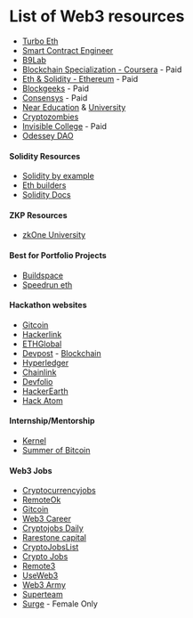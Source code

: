 # List of Web3 resources

- [Turbo Eth](https://gavofyork.gitbooks.io/turboethereum/content/)
- [Smart Contract Engineer](https://www.smartcontract.engineer/)
- [B9Lab](https://academy.b9lab.com/) 
- [Blockchain Specialization - Coursera](https://www.coursera.org/specializations/blockchain) - Paid
- [Eth & Solidity - Ethereum](https://www.udemy.com/course/ethereum-and-solidity-the-complete-developers-guide/) - Paid
- [Blockgeeks](https://blockgeeks.com/) - Paid
- [Consensys](https://consensys.net/academy/) - Paid
- [Near Education](https://near.org/education/) & [University](https://www.near.university/)
- [Cryptozombies](https://cryptozombies.io/)
- [Invisible College](https://www.invisiblecollege.xyz/) - Paid
- [Odessey DAO](https://www.odysseydao.com/)

#### Solidity Resources

- [Solidity by example](https://solidity-by-example.org/)
- [Eth builders](https://ethereumbuilders.gitbooks.io/guide/content/en/solidity_tutorials.html)
- [Solidity Docs](https://docs.soliditylang.org/en/develop/)

#### ZKP Resources

- [zkOne University](https://zku.one/)

#### Best for Portfolio Projects

- [Buildspace](https://buildspace.so/)
- [Speedrun eth](https://speedrunethereum.com/)

#### Hackathon websites

- [Gitcoin](https://gitcoin.co/hackathon/)
- [Hackerlink](https://hackerlink.io/)
- [ETHGlobal](https://ethglobal.com/)
- [Devpost](https://devpost.com/hackathons) - [Blockchain](https://devpost.com/c/blockchain)
- [Hyperledger](https://challenge.hyperledger.org/)
- [Chainlink](https://chain.link/hackathon)
- [Devfolio](https://devfolio.co/)
- [HackerEarth](https://www.hackerearth.com/challenges/hackathon/)
- [Hack Atom](https://hackatom.org/)

#### Internship/Mentorship

- [Kernel](https://kernel.community/en/)
- [Summer of Bitcoin](https://www.summerofbitcoin.org/)

#### Web3 Jobs

- [Cryptocurrencyjobs](https://cryptocurrencyjobs.co/)
- [RemoteOk](https://remoteok.com/remote-blockchain-jobs)
- [Gitcoin](https://gitcoin.co/explorer)
- [Web3 Career](https://web3.career/)
- [Cryptojobs Daily](https://careers.cryptojobsdaily.com/jobs)
- [Rarestone capital](https://careers.rarestone.capital/jobs)
- [CryptoJobsList](https://cryptojobslist.com/)
- [Crypto Jobs](https://crypto.jobs/)
- [Remote3](https://remote3.co/)
- [UseWeb3](https://www.useweb3.xyz/jobs)
- [Web3 Army](https://www.web3army.co/jobs)
- [Superteam](https://superteam.fun/500-bounties)
- [Surge](https://docs.google.com/forms/d/e/1FAIpQLSecUqatXpcrTXTdtH5peBKANVaJD2Klof5M7DhRmXKOIbvdzg/viewform) - Female Only
